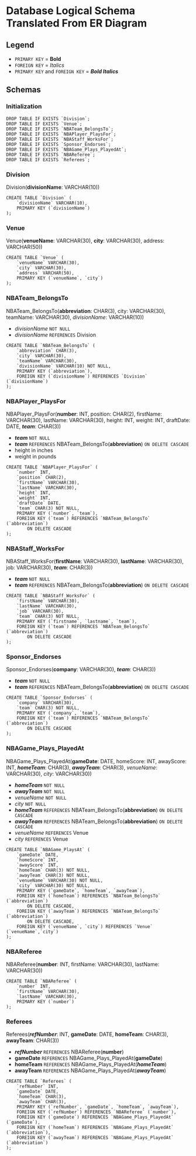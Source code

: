 # Database Logical Schema Translated From ER Diagram

## Legend

- `PRIMARY KEY` = **Bold**
- `FOREIGN KEY` = *Italics*
- `PRIMARY KEY` and `FOREIGN KEY` = ***Bold Italics***

## Schemas

### Initialization

```mysql
DROP TABLE IF EXISTS `Division`;
DROP TABLE IF EXISTS `Venue`;
DROP TABLE IF EXISTS `NBATeam_BelongsTo`;
DROP TABLE IF EXISTS `NBAPlayer_PlaysFor`;
DROP TABLE IF EXISTS `NBAStaff_WorksFor`;
DROP TABLE IF EXISTS `Sponsor_Endorses`;
DROP TABLE IF EXISTS `NBAGame_Plays_PlayedAt`;
DROP TABLE IF EXISTS `NBAReferee`;
DROP TABLE IF EXISTS `Referees`;
```

### Division

Division(**divisionName**: VARCHAR(10))

```mysql
CREATE TABLE `Division` (
    `divisionName` VARCHAR(10),
    PRIMARY KEY (`divisionName`)
);
```

### Venue

Venue(**venueName**: VARCHAR(30), **city**: VARCHAR(30), address: VARCHAR(50))

```mysql
CREATE TABLE `Venue` (
    `venueName` VARCHAR(30),
    `city` VARCHAR(30),
    `address` VARCHAR(50),
    PRIMARY KEY (`venueName`, `city`)
);
```

### NBATeam_BelongsTo

NBATeam_BelongsTo(**abbreviation**: CHAR(3), city: VARCHAR(30), teamName: VARCHAR(30), *divisionName*: VARCHAR(10))

- *divisionName* `NOT NULL`
- *divisionName* `REFERENCES` Division

```mysql
CREATE TABLE `NBATeam_BelongsTo` (
    `abbreviation` CHAR(3),
    `city` VARCHAR(30),
    `teamName` VARCHAR(30),
    `divisionName` VARCHAR(10) NOT NULL,
    PRIMARY KEY (`abbreviation`),
    FOREIGN KEY (`divisionName`) REFERENCES `Division` (`divisionName`)
);
```

### NBAPlayer_PlaysFor

NBAPlayer_PlaysFor(**number**: INT, position: CHAR(2), firstName: VARCHAR(30), lastName: VARCHAR(30), height: INT, weight: INT, draftDate: DATE, ***team***: CHAR(3))

- ***team*** `NOT NULL`
- ***team*** `REFERENCES` NBATeam_BelongsTo(**abbreviation**) `ON DELETE CASCADE`
- height in inches
- weight in pounds

```mysql
CREATE TABLE `NBAPlayer_PlaysFor` (
    `number` INT,
    `position` CHAR(2),
    `firstName` VARCHAR(30),
    `lastName` VARCHAR(30),
    `height` INT,
    `weight` INT,
    `draftDate` DATE,
    `team` CHAR(3) NOT NULL,
    PRIMARY KEY (`number`, `team`),
    FOREIGN KEY (`team`) REFERENCES `NBATeam_BelongsTo` (`abbreviation`)
        ON DELETE CASCADE
);
```

### NBAStaff_WorksFor

NBAStaff_WorksFor(**firstName**: VARCHAR(30), **lastName**: VARCHAR(30), job: VARCHAR(30), ***team***: CHAR(3))

- ***team*** `NOT NULL`
- ***team*** `REFERENCES` NBATeam_BelongsTo(**abbreviation**) `ON DELETE CASCADE`

```mysql
CREATE TABLE `NBAStaff_WorksFor` (
    `firstName` VARCHAR(30),
    `lastName` VARCHAR(30),
    `job` VARCHAR(30),
    `team` CHAR(3) NOT NULL,
    PRIMARY KEY (`firstname`, `lastname`, `team`),
    FOREIGN KEY (`team`) REFERENCES `NBATeam_BelongsTo` (`abbreviation`)
        ON DELETE CASCADE
);
```

### Sponsor_Endorses

Sponsor_Endorses(**company**: VARCHAR(30), ***team***: CHAR(3))

- ***team*** `NOT NULL`
- ***team*** `REFERENCES` NBATeam_BelongsTo(**abbreviation**) `ON DELETE CASCADE`

```mysql
CREATE TABLE `Sponsor_Endorses` (
    `company` VARCHAR(30),
    `team` CHAR(3) NOT NULL,
    PRIMARY KEY (`company`, `team`),
    FOREIGN KEY (`team`) REFERENCES `NBATeam_BelongsTo` (`abbreviation`)
        ON DELETE CASCADE
);
```

### NBAGame_Plays_PlayedAt

NBAGame_Plays_PlayedAt(**gameDate**: DATE, homeScore: INT, awayScore: INT, ***homeTeam***: CHAR(3), ***awayTeam***: CHAR(3), *venueName*: VARCHAR(30), *city*: VARCHAR(30))

- ***homeTeam*** `NOT NULL`
- ***awayTeam*** `NOT NULL`
- *venueName* `NOT NULL`
- *city* `NOT NULL`
- ***homeTeam*** `REFERENCES` NBATeam_BelongsTo(**abbreviation**) `ON DELETE CASCADE`
- ***awayTeam*** `REFERENCES` NBATeam_BelongsTo(**abbreviation**) `ON DELETE CASCADE`
- *venueName* `REFERENCES` Venue
- *city* `REFERENCES` Venue

```mysql
CREATE TABLE `NBAGame_PlaysAt` (
    `gameDate` DATE,
    `homeScore` INT,
    `awayScore` INT,
    `homeTeam` CHAR(3) NOT NULL,
    `awayTeam` CHAR(3) NOT NULL,
    `venueName` VARCHAR(30) NOT NULL,
    `city` VARCHAR(30) NOT NULL,
    PRIMARY KEY (`gameDate`, `homeTeam`, `awayTeam`),
    FOREIGN KEY (`homeTeam`) REFERENCES `NBATeam_BelongsTo` (`abbreviation`)
        ON DELETE CASCADE,
    FOREIGN KEY (`awayTeam`) REFERENCES `NBATeam_BelongsTo` (`abbreviation`)
        ON DELETE CASCADE,
    FOREIGN KEY (`venueName`, `city`) REFERENCES `Venue` (`venueName`,`city`)
);
```

### NBAReferee

NBAReferee(**number**: INT, firstName: VARCHAR(30), lastName: VARCHAR(30))

```mysql
CREATE TABLE `NBAReferee` (
    `number` INT,
    `firstName` VARCHAR(30),
    `lastName` VARCHAR(30),
    PRIMARY KEY (`number`)
);
```

### Referees

Referees(***refNumber***: INT, **gameDate**: DATE, **homeTeam**: CHAR(3), **awayTeam**: CHAR(3))

- ***refNumber*** `REFERENCES` NBAReferee(**number**)
- **gameDate** `REFERENCES` NBAGame_Plays_PlayedAt(**gameDate**)
- **homeTeam** `REFERENCES` NBAGame_Plays_PlayedAt(***homeTeam***)
- **awayTeam** `REFERENCES` NBAGame_Plays_PlayedAt(***awayTeam***)

```mysql
CREATE TABLE `Referees` (
    `refNumber` INT,
    `gameDate` DATE,
    `homeTeam` CHAR(3),
    `awayTeam` CHAR(3),
    PRIMARY KEY (`refNumber`, `gameDate`, `homeTeam`, `awayTeam`),
    FOREIGN KEY (`refNumber`) REFERENCES `NBAReferee` (`number`),
    FOREIGN KEY (`gameDate`) REFERENCES `NBAGame_Plays_PlayedAt` (`gameDate`),
    FOREIGN KEY (`homeTeam`) REFERENCES `NBAGame_Plays_PlayedAt` (`abbreviation`),
    FOREIGN KEY (`awayTeam`) REFERENCES `NBAGame_Plays_PlayedAt` (`abbreviation`)
);
```
